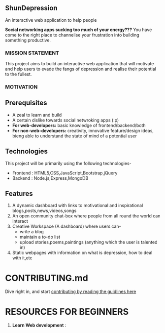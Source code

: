 ## ShunDepression
An interactive web application to help people 

 __Social networking apps sucking too much of your energy???__
You have come to the right place to channelise your frustration into building something productive.

### __MISSION STATEMENT__
 This project aims to build an interactive web application that will motivate and help users to evade the fangs of depression and realise their potential to the fullest.

### __MOTIVATION__


## Prerequisites
* A zeal to learn and build
* A certain dislike towards social netwroking apps (:p)
* **For web-developers:** basic knowledge of frontend/backend/both
* **For non-web-developers:** creativity, innovative feature/design ideas, bieng able to understand the state of mind of a potential user

## Technologies
This project will be primarily using the following technologies-
* Frontend : HTML5,CSS,JavaScript,Bootstrap,jQuery
* Backend  : Node.js,Express,MongoDB



## Features 
1. A dynamic dashboard with links to motivational and inspirational blogs,posts,news,videos,songs
2. An open community chat-box where people from all round the world can interact
3. Creative Workspace (A dashboard) where users can-
    * write a blog
    * maintain a to-do list
    * upload stories,poems,paintings (anything which the user is talented in)
4. Static webpages with information on what is depression, how to deal with it,etc

# CONTRIBUTING.md
Dive right in, and start [contributing by reading the guidlines here](https://github.com/StarWonder67/ShunDepression/blob/master/CONTRIBUTING.md)

# RESOURCES FOR BEGINNERS
1. **Learn Web development** : 
